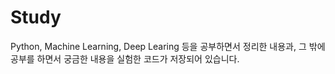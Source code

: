# Study
Python, Machine Learning, Deep Learing 등을 공부하면서 정리한 내용과, 그 밖에 공부를 하면서 궁금한 내용을 실험한 코드가 저장되어 있습니다.
